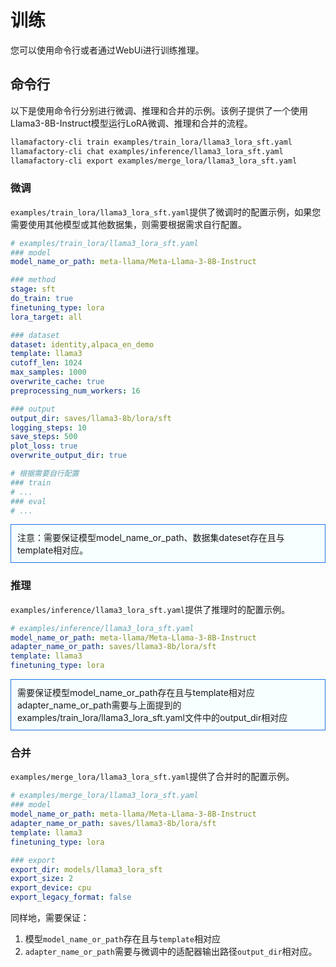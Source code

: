 # 训练

您可以使用命令行或者通过WebUi进行训练推理。

## 命令行

以下是使用命令行分别进行微调、推理和合并的示例。该例子提供了一个使用Llama3-8B-Instruct模型运行LoRA微调、推理和合并的流程。

```bash
llamafactory-cli train examples/train_lora/llama3_lora_sft.yaml
llamafactory-cli chat examples/inference/llama3_lora_sft.yaml
llamafactory-cli export examples/merge_lora/llama3_lora_sft.yaml
```

### 微调

`examples/train_lora/llama3_lora_sft.yaml`提供了微调时的配置示例，如果您需要使用其他模型或其他数据集，则需要根据需求自行配置。

```yaml
# examples/train_lora/llama3_lora_sft.yaml
### model
model_name_or_path: meta-llama/Meta-Llama-3-8B-Instruct

### method
stage: sft
do_train: true
finetuning_type: lora 
lora_target: all

### dataset
dataset: identity,alpaca_en_demo
template: llama3
cutoff_len: 1024
max_samples: 1000
overwrite_cache: true
preprocessing_num_workers: 16

### output
output_dir: saves/llama3-8b/lora/sft
logging_steps: 10
save_steps: 500
plot_loss: true
overwrite_output_dir: true

# 根据需要自行配置
### train 
# ...
### eval
# ... 
```

<div style="padding: 10px; margin-bottom: 10px; border: 1px solid #1a73e8; background-color: #f8ffff;">
    注意：需要保证模型model_name_or_path、数据集dateset存在且与template相对应。
</div>

### 推理

`examples/inference/llama3_lora_sft.yaml`提供了推理时的配置示例。

```yaml
# examples/inference/llama3_lora_sft.yaml
model_name_or_path: meta-llama/Meta-Llama-3-8B-Instruct
adapter_name_or_path: saves/llama3-8b/lora/sft
template: llama3
finetuning_type: lora
```

<div style="padding: 10px; margin-bottom: 10px; border: 1px solid #1a73e8; background-color: #f8ffff;">
    需要保证模型model_name_or_path存在且与template相对应
    <br>adapter_name_or_path需要与上面提到的examples/train_lora/llama3_lora_sft.yaml文件中的output_dir相对应
</div>

### 合并

`examples/merge_lora/llama3_lora_sft.yaml`提供了合并时的配置示例。

```yaml
# examples/merge_lora/llama3_lora_sft.yaml
### model
model_name_or_path: meta-llama/Meta-Llama-3-8B-Instruct
adapter_name_or_path: saves/llama3-8b/lora/sft
template: llama3
finetuning_type: lora

### export
export_dir: models/llama3_lora_sft
export_size: 2
export_device: cpu
export_legacy_format: false
```

同样地，需要保证：

1. 模型`model_name_or_path`存在且与`template`相对应
2. `adapter_name_or_path`需要与微调中的适配器输出路径`output_dir`相对应。